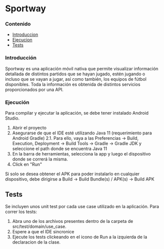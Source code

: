 # Sportway

### Contenido
* [Introduccion](#introduccion)
* [Ejecucion](#ejecucion)
* [Tests](#tests)


### Introducción
Sportway es una aplicación móvil nativa que permite visualizar información detallada de distintos partidos que se hayan jugado, estén jugando o incluso que se vayan a jugar, así como también, los equipos de fútbol disponibles.
Toda la información es obtenida de distintos servicios proporcionados por una API. 

### Ejecución
Para compilar y ejecutar la aplicación, se debe tener instalado Android Studio.
1. Abrir el proyecto
2. Asegurarse de que el IDE esté utilizando Java 11 (requerimiento para Android Gradle)
    2.1. Para ello, vaya a las Preferencias -> Build, Execution, Deployment -> Build Tools -> Gradle -> Gradle JDK y seleccione el path donde se encuentra Java 11
3. En la barra de herramientas, selecciona la app y luego el dispositivo donde se correrá la misma.
4. Click en "Run"

Si solo se desea obtener el APK para poder instalarlo en cualquier dispositivo, debe dirigirse a Build -> Build Bundle(s) / APK(s) -> Build APK

## Tests

Se incluyen unos unit test por cada use case utilizado en la aplicación. Para correr los tests:
1. Abra uno de los archivos presentes dentro de la carpeta de src/test/domain/use_case.
2. Espere a que el IDE sincronice
3. Ejecute los tests clickeando en el icono de Run a la izquierda de la declaracion de la clase.